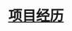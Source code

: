 # [项目经历](https://gitee.com/dev-edu/job-special/tree/main/02.%20%E7%AE%80%E5%8E%86%E5%88%B6%E4%BD%9C/12.%20%E9%A1%B9%E7%9B%AE%E7%BB%8F%E5%8E%86)
